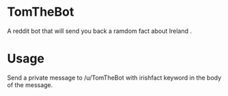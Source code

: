 # TomTheBot
A reddit bot that will send you back a ramdom fact about Ireland .

# Usage
Send a private message to /u/TomTheBot with irishfact keyword in the body of the message.
